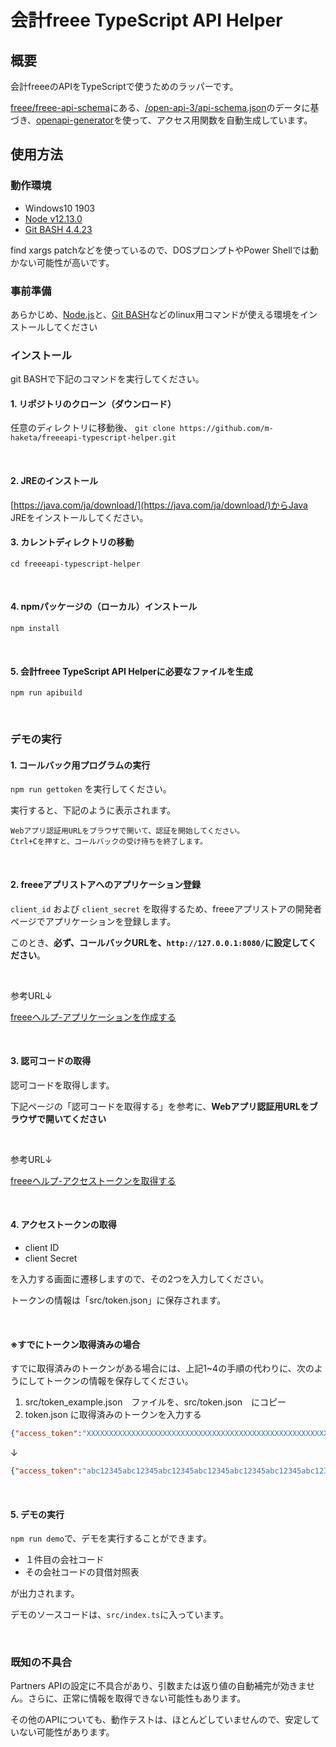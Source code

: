# 会計freee TypeScript API Helper
## 概要
会計freeeのAPIをTypeScriptで使うためのラッパーです。

[freee/freee-api-schema](https://github.com/freee/freee-api-schema/)にある、[/open-api-3/api-schema.json](https://github.com/freee/freee-api-schema/tree/master/open-api-3)のデータに基づき、[openapi-generator](https://github.com/OpenAPITools/openapi-generator)を使って、アクセス用関数を自動生成しています。

## 使用方法
### 動作環境
- Windows10 1903
- [Node v12.13.0](https://nodejs.org/ja/)
- [Git BASH 4.4.23](https://gitforwindows.org/)

find xargs patchなどを使っているので、DOSプロンプトやPower Shellでは動かない可能性が高いです。

### 事前準備
あらかじめ、[Node.js](https://nodejs.org/ja/)と、[Git BASH](https://gitforwindows.org/)などのlinux用コマンドが使える環境をインストールしてください

### インストール

git BASHで下記のコマンドを実行してください。

#### 1. リポジトリのクローン（ダウンロード）
任意のディレクトリに移動後、
`git clone https://github.com/m-haketa/freeeapi-typescript-helper.git`

<br>

#### 2. JREのインストール

[https://java.com/ja/download/](https://java.com/ja/download/)からJava JREをインストールしてください。


#### 3. カレントディレクトリの移動
`cd freeeapi-typescript-helper`

<br>

#### 4. npmパッケージの（ローカル）インストール
`npm install`

<br>

#### 5. 会計freee TypeScript API Helperに必要なファイルを生成 
`npm run apibuild`

<br>

### デモの実行
#### 1. コールバック用プログラムの実行
`npm run gettoken` を実行してください。

実行すると、下記のように表示されます。

```
Webアプリ認証用URLをブラウザで開いて、認証を開始してください。
Ctrl+Cを押すと、コールバックの受け待ちを終了します。
```

<br>

#### 2. freeeアプリストアへのアプリケーション登録

`client_id` および `client_secret` を取得するため、freeeアプリストアの開発者ページでアプリケーションを登録します。

このとき、**必ず、コールバックURLを、`http://127.0.0.1:8080/`に設定してください**。

<br >

参考URL↓

[freeeヘルプ-アプリケーションを作成する](https://app.secure.freee.co.jp/developers/tutorials/2-%E3%82%A2%E3%83%97%E3%83%AA%E3%82%B1%E3%83%BC%E3%82%B7%E3%83%A7%E3%83%B3%E3%82%92%E4%BD%9C%E6%88%90%E3%81%99%E3%82%8B)

<br>

#### 3. 認可コードの取得
認可コードを取得します。

下記ページの「認可コードを取得する」を参考に、**Webアプリ認証用URLをブラウザで開いてください**

<br>

参考URL↓

[freeeヘルプ-アクセストークンを取得する](https://app.secure.freee.co.jp/developers/tutorials/3-アクセストークンを取得する#認可コードを取得する)

<br>

#### 4. アクセストークンの取得

- client ID
- client Secret

を入力する画面に遷移しますので、その2つを入力してください。

トークンの情報は「src/token.json」に保存されます。

<br>

#### ※すでにトークン取得済みの場合
すでに取得済みのトークンがある場合には、上記1~4の手順の代わりに、次のようにしてトークンの情報を保存してください。

1. src/token_example.json　ファイルを、src/token.json　にコピー
2. token.json に取得済みのトークンを入力する

```json
{"access_token":"XXXXXXXXXXXXXXXXXXXXXXXXXXXXXXXXXXXXXXXXXXXXXXXXXXXXXXXXXXXXXXXX"}
```
↓
```json
{"access_token":"abc12345abc12345abc12345abc12345abc12345abc12345abc12345abc12345"}
```

<br>

#### 5. デモの実行

`npm run demo`で、デモを実行することができます。

- １件目の会社コード
- その会社コードの貸借対照表

が出力されます。

デモのソースコードは、`src/index.ts`に入っています。

<br>

### 既知の不具合

Partners APIの設定に不具合があり、引数または返り値の自動補完が効きません。さらに、正常に情報を取得できない可能性もあります。

その他のAPIについても、動作テストは、ほとんどしていませんので、安定していない可能性があります。
